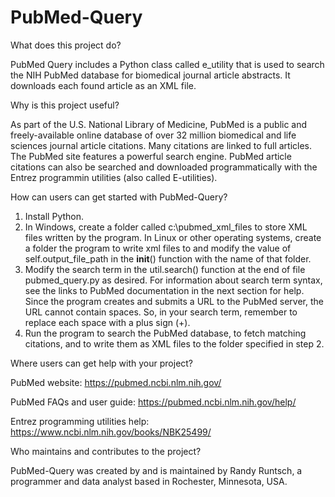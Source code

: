 # PubMed-Query

What does this project do?

PubMed Query includes a Python class called e_utility that is used to search the NIH PubMed database for biomedical journal article abstracts. It downloads each found article as an XML file.

Why is this project useful?

As part of the U.S. National Library of Medicine, PubMed is a public and freely-available online database of over 32 million biomedical and life sciences journal article citations. Many citations are linked to full articles. The PubMed site features a powerful search engine. PubMed article citations can also be searched and downloaded programmatically with the Entrez programmin utilities (also called E-utilities).

How can users can get started with PubMed-Query?

1. Install Python.
2. In Windows, create a folder called c:\pubmed_xml_files to store XML files written by the program. In Linux or other operating systems, create a folder the program to write xml files to and modify the value of self.output_file_path in the __init__() function with the name of that folder.
3. Modify the search term in the util.search() function at the end of file pubmed_query.py as desired. For information about search term syntax, see the links to PubMed documentation in the next section for help. Since the program creates and submits a URL to the PubMed server, the URL cannot contain spaces. So, in your search term, remember to replace each space with a plus sign (+).
4. Run the program to search the PubMed database, to fetch matching citations, and to write them as XML files to the folder specified in  step 2.

Where users can get help with your project?

PubMed website: https://pubmed.ncbi.nlm.nih.gov/

PubMed FAQs and user guide: https://pubmed.ncbi.nlm.nih.gov/help/

Entrez programming utilities help: https://www.ncbi.nlm.nih.gov/books/NBK25499/

Who maintains and contributes to the project?

PubMed-Query was created by and is maintained by Randy Runtsch, a programmer and data analyst based in Rochester, Minnesota, USA.

